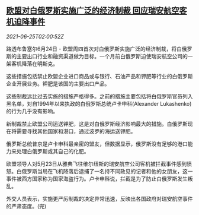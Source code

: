 <!--1624588263000-->
[欧盟对白俄罗斯实施广泛的经济制裁 回应瑞安航空客机迫降事件](https://cn.reuters.com/article/eu-belarus-sanctions-0625-idCNKCS2E105Q)
------

<div><i>2021-06-25T02:00:52Z</i></div><p>路透布鲁塞尔6月24日 - 欧盟周四首次对白俄罗斯实施广泛的经济制裁，将白俄罗斯的主要出口行业和融资渠道做为目标。一个月前白俄罗斯迫使瑞安航空公司的一架客机降落在明斯克。</p><p>这些措施包括禁止欧盟企业进口商品或与银行、石油产品和钾肥等行业的白俄罗斯企业开展业务。钾肥是该国的主要出口产品。</p><p>这些制裁远比过去实施的措施严格得多。之前的措施主要包括将白俄罗斯官员列入黑名单，对自1994年以来执政的白俄罗斯总统卢卡申科(Alexander Lukashenko)的行为几乎没有影响。</p><p>新制裁禁止欧盟公司运送钾肥，这是对白俄罗斯经济影响最大的措施。白俄罗斯现在将需要寻找其他国家和港口，通过波罗的海运送钾肥。</p><p>俄罗斯总统普京是卢卡申科最亲密的盟友，但数据显示，俄罗斯没有足够的港口能力来处理白俄罗斯或其自己的化肥。</p><p>欧盟领导人对5月23日从雅典飞往维尔纽斯的瑞安航空公司客机被拦截事件感到愤怒。白俄罗斯当局在飞机降落后逮捕了一名持不同政见的记者和他的女朋友，这一事件被西方国家称为国家海盗行为。卢卡申科说，拦截是为了防止白俄罗斯发生叛乱。</p><p>外交人员表示，实施更严厉制裁的决定异常迅速，反映出各国政府对瑞安航空事件的严肃态度。(完)</p>
